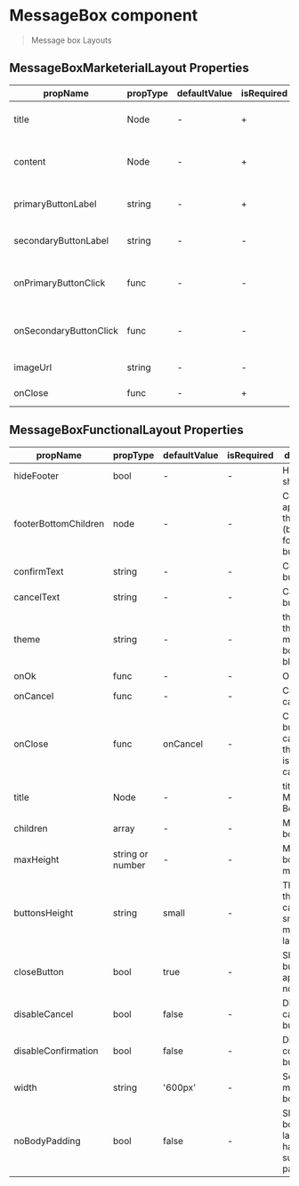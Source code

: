 # MessageBox component

> Message box Layouts

## MessageBoxMarketerialLayout Properties

| propName | propType | defaultValue | isRequired | description |
|----------|----------|--------------|------------|-------------|
| title	 | Node | - | + | Title for Messag Box |
| content | Node | - | + | Content of the Message Box |
| primaryButtonLabel | string | - | + | Primary Button Label |
| secondaryButtonLabel | string | - | - | Secondary Button Label |
| onPrimaryButtonClick | func | - | - | Primary Button Click callback |
| onSecondaryButtonClick | func | - | - | Secondary Button Click handler |
| imageUrl | string | - | - | Header image url |
| onClose | func | - | + | Close callback |

## MessageBoxFunctionalLayout Properties

| propName | propType | defaultValue | isRequired | description |
|----------|----------|--------------|------------|-------------|
| hideFooter | bool | - | - | Hide or show footer |
| footerBottomChildren | node | - | - | Content to appear at the footer (below the footer's buttons) |
| confirmText | string | - | - | Confirm button Label |
| cancelText | string | - | - | Cancel button Label |
| theme | string | - | - | theme of the message box, (green, blue , red) |
| onOk | func | - | - | Ok callback |
| onCancel | func | - | - | Cancel callback |
| onClose | func | onCancel | - | Close button callback, the default is onCancel callback |
| title | Node | - | - | title of the Message Box |
| children | array | - | - | Message box content |
| maxHeight | string or number | - | - | Message box content max height |
| buttonsHeight | string | small | - | The size of the button, can be small, medium or large |
| closeButton | bool | true | - | Should the x button appear or not |
| disableCancel | bool | false | - | Disable cancel button |
| disableConfirmation | bool| false | - | Disable confirmation button |
| width| string | '600px' | - | Set the message box width |
| noBodyPadding| bool | false | - | Should the body of the layout will have surrounding padding |
